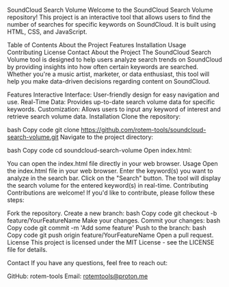 SoundCloud Search Volume
Welcome to the SoundCloud Search Volume repository! This project is an interactive tool that allows users to find the number of searches for specific keywords on SoundCloud. It is built using HTML, CSS, and JavaScript.

Table of Contents
About the Project
Features
Installation
Usage
Contributing
License
Contact
About the Project
The SoundCloud Search Volume tool is designed to help users analyze search trends on SoundCloud by providing insights into how often certain keywords are searched. Whether you're a music artist, marketer, or data enthusiast, this tool will help you make data-driven decisions regarding content on SoundCloud.

Features
Interactive Interface: User-friendly design for easy navigation and use.
Real-Time Data: Provides up-to-date search volume data for specific keywords.
Customization: Allows users to input any keyword of interest and retrieve search volume data.
Installation
Clone the repository:

bash
Copy code
git clone https://github.com/rotem-tools/soundcloud-search-volume.git
Navigate to the project directory:

bash
Copy code
cd soundcloud-search-volume
Open index.html:

You can open the index.html file directly in your web browser.
Usage
Open the index.html file in your web browser.
Enter the keyword(s) you want to analyze in the search bar.
Click on the "Search" button.
The tool will display the search volume for the entered keyword(s) in real-time.
Contributing
Contributions are welcome! If you'd like to contribute, please follow these steps:

Fork the repository.
Create a new branch:
bash
Copy code
git checkout -b feature/YourFeatureName
Make your changes.
Commit your changes:
bash
Copy code
git commit -m 'Add some feature'
Push to the branch:
bash
Copy code
git push origin feature/YourFeatureName
Open a pull request.
License
This project is licensed under the MIT License - see the LICENSE file for details.

Contact
If you have any questions, feel free to reach out:

GitHub: rotem-tools
Email: rotemtools@proton.me
